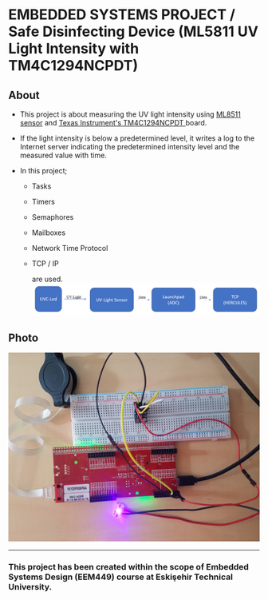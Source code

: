 # EMBEDDED SYSTEMS PROJECT / Safe Disinfecting Device (ML5811 UV Light Intensity with TM4C1294NCPDT)

## About

- This project is about  measuring the UV light intensity using [ML8511 sensor](https://cdn.sparkfun.com/datasheets/Sensors/LightImaging/ML8511_3-8-13.pdf "ML8511") and [Texas Instrument's TM4C1294NCPDT ](https://www.ti.com/product/TM4C1294NCPDT "TEXAS INSTRUMENTS") board.

- If the light intensity is below a predetermined level, it writes a log to the Internet server indicating the predetermined intensity level and the measured value with time. 

- In this project;

  - Tasks

  - Timers

  - Semaphores

  - Mailboxes

  - Network Time Protocol

  - TCP / IP 

    are used.
![](flowchart.png)
## Photo

  <img width="504" height="378" src="Demonstration.jpg">


------------------------------------------

### This project has been created within the scope of Embedded Systems Design (EEM449) course at Eskişehir Technical University.
